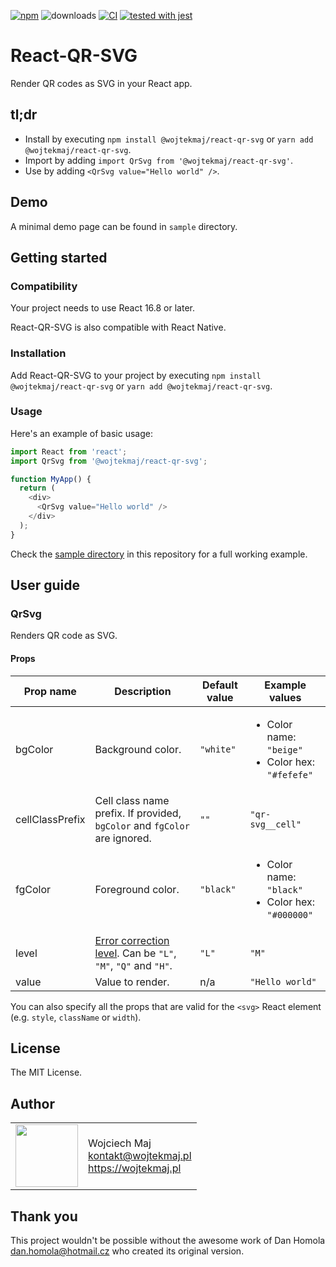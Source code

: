 [![npm](https://img.shields.io/npm/v/@wojtekmaj/react-qr-svg.svg)](https://www.npmjs.com/package/@wojtekmaj/react-qr-svg) ![downloads](https://img.shields.io/npm/dt/@wojtekmaj/react-qr-svg.svg) [![CI](https://github.com/wojtekmaj/react-qr-svg/workflows/CI/badge.svg)](https://github.com/wojtekmaj/react-qr-svg/actions) [![tested with jest](https://img.shields.io/badge/tested_with-jest-99424f.svg)](https://github.com/facebook/jest)

# React-QR-SVG

Render QR codes as SVG in your React app.

## tl;dr

- Install by executing `npm install @wojtekmaj/react-qr-svg` or `yarn add @wojtekmaj/react-qr-svg`.
- Import by adding `import QrSvg from '@wojtekmaj/react-qr-svg'`.
- Use by adding `<QrSvg value="Hello world" />`.

## Demo

A minimal demo page can be found in `sample` directory.

## Getting started

### Compatibility

Your project needs to use React 16.8 or later.

React-QR-SVG is also compatible with React Native.

### Installation

Add React-QR-SVG to your project by executing `npm install @wojtekmaj/react-qr-svg` or `yarn add @wojtekmaj/react-qr-svg`.

### Usage

Here's an example of basic usage:

```js
import React from 'react';
import QrSvg from '@wojtekmaj/react-qr-svg';

function MyApp() {
  return (
    <div>
      <QrSvg value="Hello world" />
    </div>
  );
}
```

Check the [sample directory](https://github.com/wojtekmaj/react-qr-svg/tree/main/sample) in this repository for a full working example.

## User guide

### QrSvg

Renders QR code as SVG.

#### Props

| Prop name       | Description                                                                                                             | Default value | Example values                                                         |
| --------------- | ----------------------------------------------------------------------------------------------------------------------- | ------------- | ---------------------------------------------------------------------- |
| bgColor         | Background color.                                                                                                       | `"white"`     | <ul><li>Color name: `"beige"`</li><li>Color hex: `"#fefefe"`</li></ul> |
| cellClassPrefix | Cell class name prefix. If provided, `bgColor` and `fgColor` are ignored.                                               | `""`          | `"qr-svg__cell"`                                                       |
| fgColor         | Foreground color.                                                                                                       | `"black"`     | <ul><li>Color name: `"black"`</li><li>Color hex: `"#000000"`</li></ul> |
| level           | [Error correction level](https://en.wikipedia.org/wiki/QR_code#Error_correction). Can be `"L"`, `"M"`, `"Q"` and `"H"`. | `"L"`         | `"M"`                                                                  |
| value           | Value to render.                                                                                                        | n/a           | `"Hello world"`                                                        |

You can also specify all the props that are valid for the `<svg>` React element (e.g. `style`, `className` or `width`).

## License

The MIT License.

## Author

<table>
  <tr>
    <td>
      <img src="https://github.com/wojtekmaj.png?s=100" width="100">
    </td>
    <td>
      Wojciech Maj<br />
      <a href="mailto:kontakt@wojtekmaj.pl">kontakt@wojtekmaj.pl</a><br />
      <a href="https://wojtekmaj.pl">https://wojtekmaj.pl</a>
    </td>
  </tr>
</table>

## Thank you

This project wouldn't be possible without the awesome work of Dan Homola <dan.homola@hotmail.cz> who created its original version.

